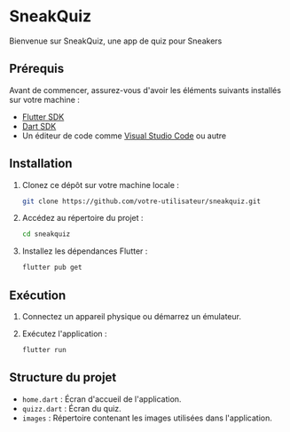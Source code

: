# SneakQuiz

Bienvenue sur SneakQuiz, une app de quiz pour Sneakers

## Prérequis

Avant de commencer, assurez-vous d'avoir les éléments suivants installés sur votre machine :

- [Flutter SDK](https://flutter.dev/docs/get-started/install)
- [Dart SDK](https://dart.dev/get-dart)
- Un éditeur de code comme [Visual Studio Code](https://code.visualstudio.com/) ou autre

## Installation

1. Clonez ce dépôt sur votre machine locale :

   ```bash
   git clone https://github.com/votre-utilisateur/sneakquiz.git
   ```

2. Accédez au répertoire du projet :

   ```bash
   cd sneakquiz
   ```

3. Installez les dépendances Flutter :

   ```bash
   flutter pub get
   ```

## Exécution

1. Connectez un appareil physique ou démarrez un émulateur.
2. Exécutez l'application :

   ```bash
   flutter run
   ```

## Structure du projet

- `home.dart` : Écran d'accueil de l'application.
- `quizz.dart` : Écran du quiz.
- `images` : Répertoire contenant les images utilisées dans l'application.
